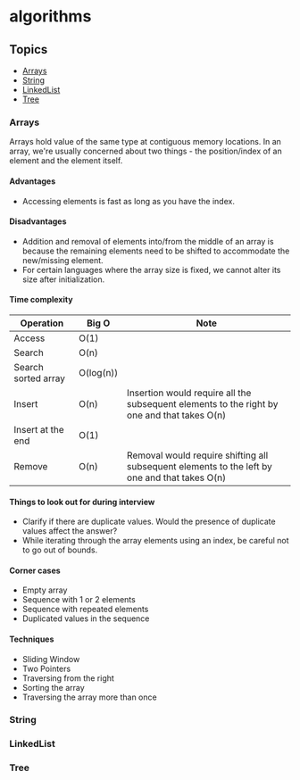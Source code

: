 # algorithms

## Topics

- [Arrays](#arrays)
- [String](#string)
- [LinkedList](#linkedlist)
- [Tree](#tree)

### Arrays

Arrays hold value of the same type at contiguous memory locations. In an array, we're usually concerned about two things - the position/index of an element and the element itself.

#### Advantages

- Accessing elements is fast as long as you have the index.

#### Disadvantages

- Addition and removal of elements into/from the middle of an array is because the remaining elements need to be shifted to accommodate the new/missing element.
- For certain languages where the array size is fixed, we cannot alter its size after initialization.

#### Time complexity

| Operation | Big O | Note |
|---|---|---|
| Access | O(1) |  |
| Search | O(n) |  |
| Search sorted array | O(log(n)) |  |
| Insert | O(n) | Insertion would require all the subsequent elements to the right by one and that takes O(n) |
| Insert at the end | O(1) |  |
| Remove | O(n) | Removal would require shifting all subsequent elements to the left by one and that takes O(n) |

#### Things to look out for during interview

- Clarify if there are duplicate values. Would the presence of duplicate values affect the answer?
- While iterating through the array elements using an index, be careful not to go out of bounds.

#### Corner cases

- Empty array
- Sequence with 1 or 2 elements
- Sequence with repeated elements
- Duplicated values in the sequence

#### Techniques

- Sliding Window
- Two Pointers
- Traversing from the right
- Sorting the array
- Traversing the array more than once

### String



### LinkedList



### Tree


